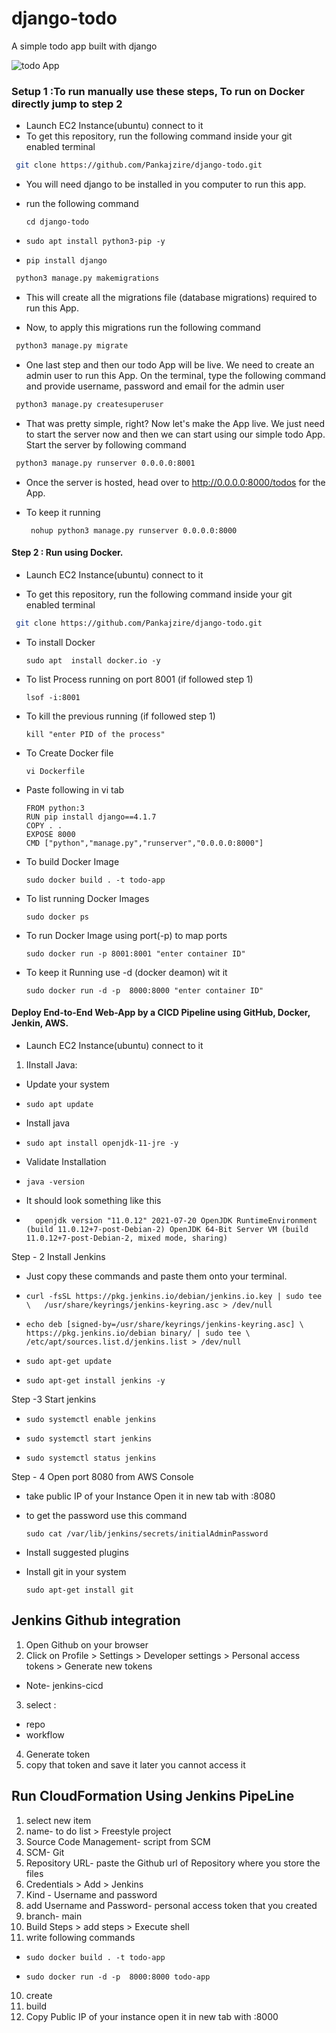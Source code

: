 
# django-todo
A simple todo app built with django

![todo App](https://raw.githubusercontent.com/shreys7/django-todo/develop/staticfiles/todoApp.png)
### Setup 1 :To run manually use these steps, To run on Docker directly jump to step 2




* Launch EC2 Instance(ubuntu) connect to it 
* To get this repository, run the following command inside your git enabled terminal
```bash
 git clone https://github.com/Pankajzire/django-todo.git
```
* You will need django to be installed in you computer to run this app. 

* run the following command

      cd django-todo   
*
      sudo apt install python3-pip -y
*      
      pip install django
     
```bash
 python3 manage.py makemigrations
```

* This will create all the migrations file (database migrations) required to run this App.

* Now, to apply this migrations run the following command
```bash
 python3 manage.py migrate
```

* One last step and then our todo App will be live. We need to create an admin user to run this App. On the terminal, type the following command and provide username, password and email for the admin user
```bash
 python3 manage.py createsuperuser
```

* That was pretty simple, right? Now let's make the App live. We just need to start the server now and then we can start using our simple todo App. Start the server by following command

```bash
 python3 manage.py runserver 0.0.0.0:8001
```

* Once the server is hosted, head over to http://0.0.0.0:8000/todos for the App.
* To keep it running 

       nohup python3 manage.py runserver 0.0.0.0:8000

#### Step 2 : Run using Docker. 
* Launch EC2 Instance(ubuntu) connect to it 
 
* To get this repository, run the following command inside your git enabled terminal

```bash
 git clone https://github.com/Pankajzire/django-todo.git
```
* To install Docker

      sudo apt  install docker.io -y

* To list Process running on port 8001 (if followed step 1)
    
      lsof -i:8001
    
* To kill the previous running (if followed step 1)

      kill "enter PID of the process"
    
* To Create Docker file

      vi Dockerfile

* Paste following in vi tab

      FROM python:3
      RUN pip install django==4.1.7
      COPY . .
      EXPOSE 8000
      CMD ["python","manage.py","runserver","0.0.0.0:8000"]

* To build Docker Image

      sudo docker build . -t todo-app

* To list running Docker Images

      sudo docker ps
      
* To run Docker Image using port(-p) to map ports

      sudo docker run -p 8001:8001 "enter container ID"
      
* To keep it Running use -d (docker deamon) wit it

      sudo docker run -d -p  8000:8000 "enter container ID"



#### Deploy End-to-End Web-App by a CICD Pipeline using GitHub, Docker, Jenkin, AWS.

* Launch EC2 Instance(ubuntu) connect to it 

1. IInstall Java:

* Update your system
 
 *     sudo apt update

* Install java

*     sudo apt install openjdk-11-jre -y

* Validate Installation

*     java -version

* It should look something like this

*       openjdk version "11.0.12" 2021-07-20 OpenJDK RuntimeEnvironment (build 11.0.12+7-post-Debian-2) OpenJDK 64-Bit Server VM (build 11.0.12+7-post-Debian-2, mixed mode, sharing)

Step - 2 Install Jenkins

* Just copy these commands and paste them onto your terminal.


*     curl -fsSL https://pkg.jenkins.io/debian/jenkins.io.key | sudo tee \   /usr/share/keyrings/jenkins-keyring.asc > /dev/null 
*     echo deb [signed-by=/usr/share/keyrings/jenkins-keyring.asc] \   https://pkg.jenkins.io/debian binary/ | sudo tee \   /etc/apt/sources.list.d/jenkins.list > /dev/null
*     sudo apt-get update 
*     sudo apt-get install jenkins -y


Step -3 Start jenkins

*     sudo systemctl enable jenkins
*     sudo systemctl start jenkins
*     sudo systemctl status jenkins

Step - 4 Open port 8080 from AWS Console

* take public IP of your Instance Open it in new tab with :8080

*  to get the password use this command
           
       sudo cat /var/lib/jenkins/secrets/initialAdminPassword
      
* Install suggested plugins

* Install git in your system     

      sudo apt-get install git


## Jenkins Github integration 

1. Open Github on your browser
2. Click on Profile > Settings >  Developer settings >  Personal access tokens > Generate new tokens
* Note- jenkins-cicd
3. select :
* repo
* workflow
4. Generate token
5. copy that token and save it later you cannot access it

## Run CloudFormation Using Jenkins PipeLine

1. select new item 
2. name- to do list > Freestyle project
3. Source Code Management- script from SCM 
4. SCM- Git
5. Repository URL- paste the Github url of Repository where you store the files
6. Credentials > Add > Jenkins 
7. Kind - Username and password
8. add Username and Password- personal access token that you created
9. branch- main
10. Build Steps > add steps > Execute shell
11. write following commands 

    
*     sudo docker build . -t todo-app
*     sudo docker run -d -p  8000:8000 todo-app

10. create 
11. build
12. Copy Public IP of your instance open it in new tab with :8000










































































